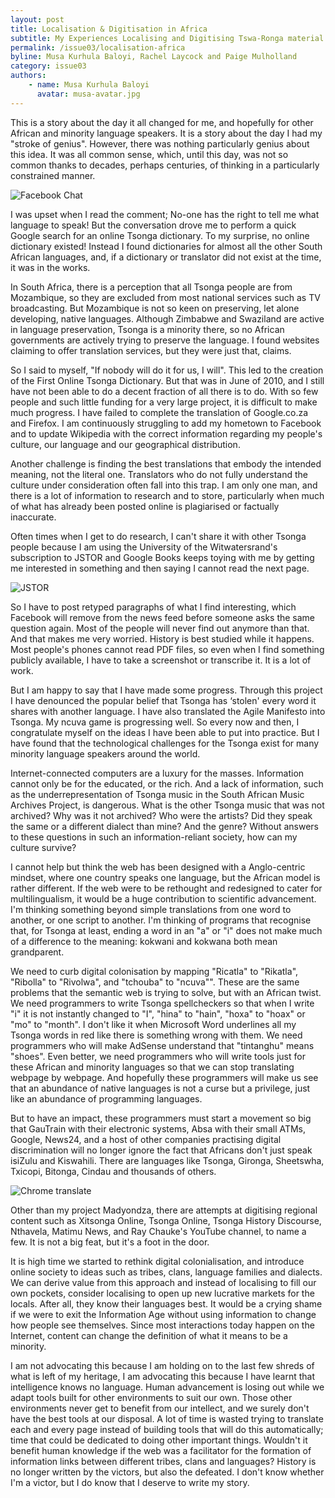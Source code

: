 ```yaml
---
layout: post
title: Localisation & Digitisation in Africa
subtitle: My Experiences Localising and Digitising Tswa-Ronga material
permalink: /issue03/localisation-africa
byline: Musa Kurhula Baloyi, Rachel Laycock and Paige Mulholland
category: issue03
authors:
    - name: Musa Kurhula Baloyi
      avatar: musa-avatar.jpg
---
```

This is a story about the day it all changed for me, and hopefully for other African and minority language speakers. It is a story about the day I had my "stroke of genius". However, there was nothing particularly genius about this idea. It was all common sense, which, until this day, was not so common thanks to decades, perhaps centuries, of thinking in a particularly constrained manner.

![Facebook Chat](/p2/images/localisation-africa/1.png)

I was upset when I read the comment; No-one has the right to tell me what language to speak! But the conversation drove me to perform a quick Google search for an online Tsonga dictionary. To my surprise, no online dictionary existed! Instead I found dictionaries for almost all the other South African languages, and, if a dictionary or translator did not exist at the time, it was in the works. 

In South Africa, there is a perception that all Tsonga people are from Mozambique, so they are excluded from most national services such as TV broadcasting. But Mozambique is not so keen on preserving, let alone developing, native languages. Although Zimbabwe and Swaziland are active in language preservation, Tsonga is a minority there, so no African governments are actively trying to preserve the language. I found websites claiming to offer translation services, but they were just that, claims.

So I said to myself, "If nobody will do it for us, I will". This led to the creation of the First Online Tsonga Dictionary. But that was in June of 2010, and I still have not been able to do a decent fraction of all there is to do. With so few people and such little funding for a very large project, it is difficult to make much progress. I have failed to complete the translation of Google.co.za and Firefox. I am continuously struggling to add my hometown to Facebook and to update Wikipedia with the correct information regarding my people's culture, our language and our geographical distribution.

Another challenge is finding the best translations that embody the intended meaning, not the literal one. Translators who do not fully understand the culture under consideration often fall into this trap. I am only one man, and there is a lot of information to research and to store, particularly when much of what has already been posted online is plagiarised or factually inaccurate.

Often times when I get to do research, I can't share it with other Tsonga people because I am using the University of the Witwatersrand's subscription to JSTOR and Google Books keeps toying with me by getting me interested in something and then saying I cannot read the next page. 

![JSTOR](/p2/images/localisation-africa/2.png)

So I have to post retyped paragraphs of what I find interesting, which Facebook will remove from the news feed before someone asks the same question again. Most of the people will never find out anymore than that. And that makes me very worried. History is best studied while it happens. Most people's phones cannot read PDF files, so even when I find something publicly available, I have to take a screenshot or transcribe it. It is a lot of work. 

But I am happy to say that I have made some progress. Through this project I have denounced the popular belief that Tsonga has ‘stolen' every word it shares with another language. I have also translated the Agile Manifesto into Tsonga. My ncuva game is progressing well. So every now and then, I congratulate myself on the ideas I have been able to put into practice. But I have found that the technological challenges for the Tsonga exist for many minority language speakers around the world. 

Internet-connected computers are a luxury for the masses. Information cannot only be for the educated, or the rich. And a lack of information, such as the underrepresentation of Tsonga music in the South African Music Archives Project, is dangerous. What is the other Tsonga music that was not archived? Why was it not archived? Who were the artists? Did they speak the same or a different dialect than mine? And the genre? Without answers to these questions in such an information-reliant society, how can my culture survive?

I cannot help but think the web has been designed with a Anglo-centric mindset, where one country speaks one language, but the African model is rather different. If the web were to be rethought and redesigned to cater for multilingualism, it would be a huge contribution to scientific advancement. I'm thinking something beyond simple translations from one word to another, or one script to another. I'm thinking of programs that recognise that, for Tsonga at least, ending a word in an "a" or "i" does not make much of a difference to the meaning: kokwani and kokwana both mean grandparent.

We need to curb digital colonisation by mapping "Ricatla" to "Rikatla", "Ribolla" to "Rivolwa", and "tchouba" to "ncuva"". These are the same problems that the semantic web is trying to solve, but with an African twist. We need programmers to write Tsonga spellcheckers so that when I write "i" it is not instantly changed to "I", "hina" to "hain", "hoxa" to "hoax" or "mo" to "month". I don't like it when Microsoft Word underlines all my Tsonga words in red like there is something wrong with them. We need programmers who will make AdSense understand that "tintanghu" means "shoes". Even better, we need programmers who will write tools just for these African and minority languages so that we can stop translating webpage by webpage. And hopefully these programmers will make us see that an abundance of native languages is not a curse but a privilege, just like an abundance of programming languages.

But to have an impact, these programmers must start a movement so big that GauTrain with their electronic systems, Absa with their small ATMs, Google, News24, and a host of other companies practising digital discrimination will no longer ignore the fact that Africans don't just speak isiZulu and Kiswahili. There are languages like Tsonga, Gironga, Sheetswha, Txicopi, Bitonga, Cindau and thousands of others.

![Chrome translate](/p2/images/localisation-africa/3.png)

Other than my project Madyondza, there are attempts at digitising regional content such as Xitsonga Online, Tsonga Online, Tsonga History Discourse, Nthavela, Matimu News, and Ray Chauke's YouTube channel, to name a few. It is not a big feat, but it's a foot in the door.

It is high time we started to rethink digital colonialisation, and introduce online society to ideas such as tribes, clans, language families and dialects. We can derive value from this approach and instead of localising to fill our own pockets, consider localising to open up new lucrative markets for the locals. After all, they know their languages best. It would be a crying shame if we were to exit the Information Age without using information to change how people see themselves. Since most interactions today happen on the Internet, content can change the definition of what it means to be a minority.

I am not advocating this because I am holding on to the last few shreds of what is left of my heritage, I am advocating this because I have learnt that intelligence knows no language. Human advancement is losing out while we adapt tools built for other environments to suit our own. Those other environments never get to benefit from our intellect, and we surely don't have the best tools at our disposal. A lot of time is wasted trying to translate each and every page instead of building tools that will do this automatically; time that could be dedicated to doing other important things. Wouldn't it benefit human knowledge if the web was a facilitator for the formation of information links between different tribes, clans and languages? History is no longer written by the victors, but also the defeated. I don't know whether I'm a victor, but I do know that I deserve to write my story.
